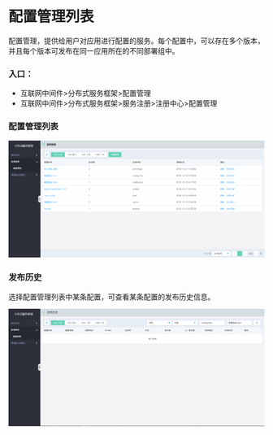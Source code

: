 #  配置管理列表
配置管理，提供给用户对应用进行配置的服务。每个配置中，可以存在多个版本，并且每个版本可发布在同一应用所在的不同部署组中。

### 入口：
-  互联网中间件>分布式服务框架>配置管理 
-  互联网中间件>分布式服务框架>服务注册>注册中心>配置管理


### 配置管理列表

 ![](../../../../../image/Internet-Middleware/JD-Distributed-Service-Framework/config-list.png)

### 发布历史
选择配置管理列表中某条配置，可查看某条配置的发布历史信息。


 ![](../../../../../image/Internet-Middleware/JD-Distributed-Service-Framework/config-vision-history.png)

